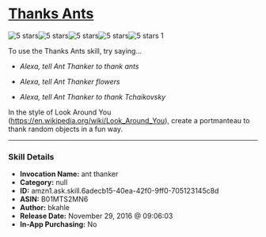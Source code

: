 # [Thanks Ants](http://alexa.amazon.com/#skills/amzn1.ask.skill.6adecb15-40ea-42f0-9ff0-705123145c8d)
![5 stars](../../images/ic_star_black_18dp_1x.png)![5 stars](../../images/ic_star_black_18dp_1x.png)![5 stars](../../images/ic_star_black_18dp_1x.png)![5 stars](../../images/ic_star_black_18dp_1x.png)![5 stars](../../images/ic_star_black_18dp_1x.png) 1

To use the Thanks Ants skill, try saying...

* *Alexa, tell Ant Thanker to thank ants*

* *Alexa, tell Ant Thanker flowers*

* *Alexa, tell Ant Thanker to thank Tchaikovsky*

In the style of Look Around You (https://en.wikipedia.org/wiki/Look_Around_You), create a portmanteau to thank random objects in a fun way.

***

### Skill Details

* **Invocation Name:** ant thanker
* **Category:** null
* **ID:** amzn1.ask.skill.6adecb15-40ea-42f0-9ff0-705123145c8d
* **ASIN:** B01MTS2MN6
* **Author:** bkahle
* **Release Date:** November 29, 2016 @ 09:06:03
* **In-App Purchasing:** No
